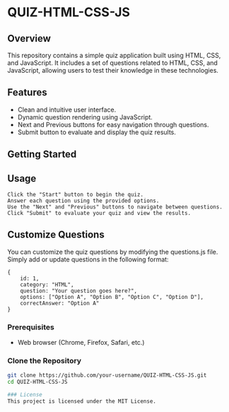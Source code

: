 # QUIZ-HTML-CSS-JS

## Overview

This repository contains a simple quiz application built using HTML, CSS, and JavaScript. It includes a set of questions related to HTML, CSS, and JavaScript, allowing users to test their knowledge in these technologies.

## Features

- Clean and intuitive user interface.
- Dynamic question rendering using JavaScript.
- Next and Previous buttons for easy navigation through questions.
- Submit button to evaluate and display the quiz results.

## Getting Started
## Usage
```
Click the "Start" button to begin the quiz.
Answer each question using the provided options.
Use the "Next" and "Previous" buttons to navigate between questions.
Click "Submit" to evaluate your quiz and view the results.
```
## Customize Questions
You can customize the quiz questions by modifying the questions.js file. Simply add or update questions in the following format:
```
{
    id: 1,
    category: "HTML",
    question: "Your question goes here?",
    options: ["Option A", "Option B", "Option C", "Option D"],
    correctAnswer: "Option A"
}
```
### Prerequisites

- Web browser (Chrome, Firefox, Safari, etc.)

### Clone the Repository

```bash
git clone https://github.com/your-username/QUIZ-HTML-CSS-JS.git
cd QUIZ-HTML-CSS-JS

### License
This project is licensed under the MIT License.